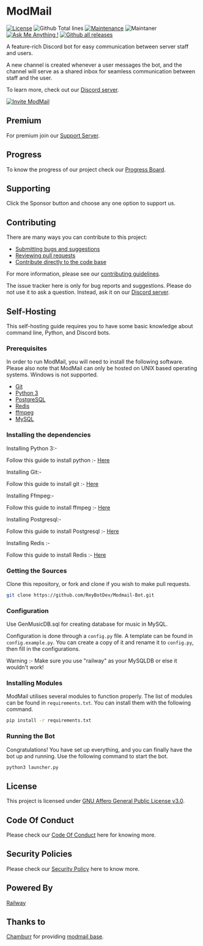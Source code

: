 # ModMail

[![License](https://img.shields.io/github/license/ReyBotDev/ModMail-Bot.svg)](https://github.com/ReyBotDev/ModMail-Bot/blob/master/LICENSE?style=for-the-badge)
![Github Total lines](https://tokei.rs/b1/github/ReyBotDev/ModMail-Bot?style=for-the-badge)
[![Maintenance](https://img.shields.io/badge/Maintained%3F-yes-green.svg)](https://GitHub.com/Naereen/StrapDown.js/graphs/commit-activity)
![Maintaner](https://img.shields.io/badge/maintainer-ReyBotDev-blue)
[![Ask Me Anything !](https://img.shields.io/badge/Ask%20me-anything-1abc9c.svg)](https://dsc.gg/modmail-support)
[![Github all releases](https://img.shields.io/github/downloads/Naereen/StrapDown.js/total.svg)](https://GitHub.com/ReyBotDev/ModMail-Bot/releases/)


A feature-rich Discord bot for easy communication between server staff and users.

A new channel is created whenever a user messages the bot, and the channel will serve as a shared
inbox for seamless communication between staff and the user.

To learn more, check out our [Discord server](https://dsc.gg/modmail-support).

[![Invite ModMail](https://raw.githubusercontent.com/nsde/neovision/main/readme_images/add-to-dc.png)](https://dsc.gg/modmail-bot)

## Premium

For premium join our [Support Server](https://dsc.gg/modmail-support).

## Progress

To know the progress of our project check our [Progress Board](https://github.com/ReyBotDev/ModMail-Bot/projects/1).

## Supporting

Click the Sponsor button and choose any one option to support us.

## Contributing

There are many ways you can contribute to this project:

- [Submitting bugs and suggestions](https://github.com/ReyBotDev/ModMail-Bot/issues)
- [Reviewing pull requests](https://github.com/ReyBotDev/ModMail-Bot/pulls)
- [Contribute directly to the code base](https://github.com/ReyBotDev/ModMail-Bot/pulls)

For more information, please see
our [contributing guidelines](https://github.com/ReyBotDev/ModMail-Bot/blob/master/CONTRIBUTING.md).

The issue tracker here is only for bug reports and suggestions. Please do not use it to ask a
question. Instead, ask it on our [Discord server](dsc.gg/modmail-support).

## Self-Hosting

This self-hosting guide requires you to have some basic knowledge about command line, Python, and
Discord bots.

### Prerequisites

In order to run ModMail, you will need to install the following software. Please also note that
ModMail can only be hosted on UNIX based operating systems. Windows is not supported.

- [Git](https://git-scm.com)
- [Python 3](https://www.python.org/downloads/)
- [PostgreSQL](https://www.postgresql.org/download/)
- [Redis](https://redis.io/download/)
- [ffmpeg](https://www.ffmpeg.org)
- [MySQL](https://www.mysql.com/)

### Installing the dependencies

Installing Python 3:-

Follow this guide to install python :- [Here](https://www.digitalocean.com/community/tutorials/how-to-install-python-3-and-set-up-a-programming-environment-on-an-ubuntu-20-04-server)

Installing Git:-

Follow this guide to install git :- [Here](https://linuxize.com/post/how-to-install-git-on-ubuntu-18-04/)

Installing Ffmpeg:-

Follow this guide to install ffmpeg :- [Here](https://linuxize.com/post/how-to-install-ffmpeg-on-ubuntu-18-04/)

Installing Postgresql:-

Follow this guide to install Postgresql :- [Here](https://www.digitalocean.com/community/tutorials/how-to-install-postgresql-on-ubuntu-20-04-quickstart)

Installing Redis :-

Follow this guide to install Redis :- [Here](https://www.digitalocean.com/community/tutorials/how-to-install-and-secure-redis-on-ubuntu-18-04)

### Getting the Sources

Clone this repository, or fork and clone if you wish to make pull requests.

```sh
git clone https://github.com/ReyBotDev/Modmail-Bot.git
```

### Configuration

Use GenMusicDB.sql for creating database for music in MySQL.

Configuration is done through a `config.py` file. A template can be found in `config.example.py`.
You can create a copy of it and rename it to `config.py`, then fill in the configurations.

Warning :- Make sure you use "railway" as your MySQLDB or else it wouldn't work!

### Installing Modules

ModMail utilises several modules to function properly. The list of modules can be found
in `requirements.txt`. You can install them with the following command.

```sh
pip install -r requirements.txt
```

### Running the Bot

Congratulations! You have set up everything, and you can finally have the bot up and running. Use the following command to start the bot.

```sh
python3 launcher.py
```

## License

This project is licensed
under [GNU Affero General Public License v3.0](https://github.com/ReyBotDev/ModMail-Bot/blob/master/LICENSE).

## Code Of Conduct

Please check our [Code Of Conduct](https://github.com/ReyBotDev/ModMail-Bot/blob/main/CODE_OF_CONDUCT.md) here for knowing more.

## Security Policies

Please check our [Security Policy](https://github.com/ReyBotDev/ModMail-Bot/blob/main/SECURITY.md) here to know more.

## Powered By

[Railway](https://railway.app)

## Thanks to

[Chamburr](https://github.com/chamburr) for providing [modmail base](https://github.com/chamburr/modmail).